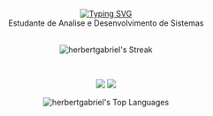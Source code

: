 
  

<div align=center> 

  [![Typing SVG](https://readme-typing-svg.herokuapp.com?font=Fira+Code&pause=1000&color=FF79C6&background=FFFFFF00&center=true&vCenter=true&random=false&width=500&lines=Ol%C3%A1%2C+meu+nome+%C3%A9+Herbert;Procuro+novas+experi%C3%AAncias;e+oportunidades+na+%C3%A1rea+de+TI)](https://git.io/typing-svg)
  <br>
  Estudante de Analise e Desenvolvimento de Sistemas <br>
  <br> 
  
  ![herbertgabriel's Streak](https://github-readme-streak-stats.herokuapp.com/?user=herbertgabriel&theme=dracula&hide_border=true)
  
  <br>

   <a href="https://www.linkedin.com/in/herbertgabriel/" target="_blank"><img src="https://img.shields.io/badge/-LinkedIn-%230077B5?style=for-the-badge&logo=linkedin&logoColor=white" target="_blank"></a> 
  <a href = "mailto:herbertgacruz@gmail.com"><img src="https://img.shields.io/badge/-Gmail-%23333?style=for-the-badge&logo=gmail&logoColor=white" target="_blank"></a>
</div>
<div align=center> 
  
![herbertgabriel's Top Languages](https://github-readme-stats.vercel.app/api/top-langs/?username=herbertgabriel&theme=dracula&show_icons=true&hide_border=true&layout=compact)
</div>
